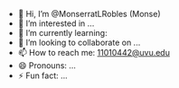 - 👋 Hi, I’m @MonserratLRobles (Monse)
- 👀 I’m interested in ...
- 🌱 I’m currently learning:  
- 💞️ I’m looking to collaborate on ...
- 📫 How to reach me: 11010442@uvu.edu
- 😄 Pronouns: ...
- ⚡ Fun fact: ...

<!---
MonserratLRobles/MonserratLRobles is a ✨ special ✨ repository because its `README.md` (this file) appears on your GitHub profile.
You can click the Preview link to take a look at your changes.
--->
